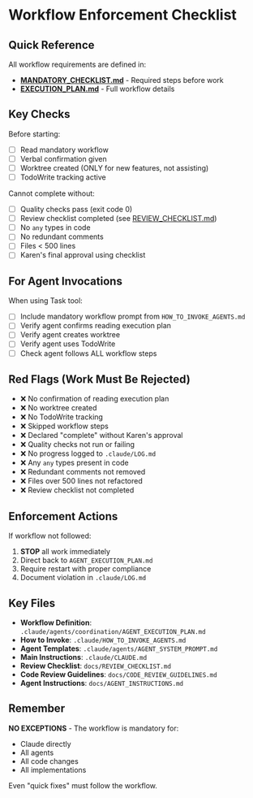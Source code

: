 # Workflow Enforcement Checklist

## Quick Reference

All workflow requirements are defined in:

- **[MANDATORY_CHECKLIST.md](./MANDATORY_CHECKLIST.md)** - Required steps before
  work
- **[EXECUTION_PLAN.md](./EXECUTION_PLAN.md)** - Full workflow details

## Key Checks

Before starting:

- [ ] Read mandatory workflow
- [ ] Verbal confirmation given
- [ ] Worktree created (ONLY for new features, not assisting)
- [ ] TodoWrite tracking active

Cannot complete without:

- [ ] Quality checks pass (exit code 0)
- [ ] Review checklist completed (see
      [REVIEW_CHECKLIST.md](../../docs/REVIEW_CHECKLIST.md))
- [ ] No `any` types in code
- [ ] No redundant comments
- [ ] Files < 500 lines
- [ ] Karen's final approval using checklist

## For Agent Invocations

When using Task tool:

- [ ] Include mandatory workflow prompt from `HOW_TO_INVOKE_AGENTS.md`
- [ ] Verify agent confirms reading execution plan
- [ ] Verify agent creates worktree
- [ ] Verify agent uses TodoWrite
- [ ] Check agent follows ALL workflow steps

## Red Flags (Work Must Be Rejected)

- ❌ No confirmation of reading execution plan
- ❌ No worktree created
- ❌ No TodoWrite tracking
- ❌ Skipped workflow steps
- ❌ Declared "complete" without Karen's approval
- ❌ Quality checks not run or failing
- ❌ No progress logged to `.claude/LOG.md`
- ❌ Any `any` types present in code
- ❌ Redundant comments not removed
- ❌ Files over 500 lines not refactored
- ❌ Review checklist not completed

## Enforcement Actions

If workflow not followed:

1. **STOP** all work immediately
2. Direct back to `AGENT_EXECUTION_PLAN.md`
3. Require restart with proper compliance
4. Document violation in `.claude/LOG.md`

## Key Files

- **Workflow Definition**: `.claude/agents/coordination/AGENT_EXECUTION_PLAN.md`
- **How to Invoke**: `.claude/HOW_TO_INVOKE_AGENTS.md`
- **Agent Templates**: `.claude/agents/AGENT_SYSTEM_PROMPT.md`
- **Main Instructions**: `.claude/CLAUDE.md`
- **Review Checklist**: `docs/REVIEW_CHECKLIST.md`
- **Code Review Guidelines**: `docs/CODE_REVIEW_GUIDELINES.md`
- **Agent Instructions**: `docs/AGENT_INSTRUCTIONS.md`

## Remember

**NO EXCEPTIONS** - The workflow is mandatory for:

- Claude directly
- All agents
- All code changes
- All implementations

Even "quick fixes" must follow the workflow.
